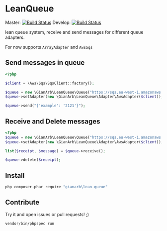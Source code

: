 # LeanQueue
Master:
[![Build Status](https://travis-ci.org/gianarb/lean-queue.svg?branch=master)](https://travis-ci.org/gianarb/lean-queue)
Develop:
[![Build Status](https://travis-ci.org/gianarb/lean-queue.svg?branch=develop)](https://travis-ci.org/gianarb/lean-queue)

lean queue system, receive and send messages for different queue adapters.

For now supports `ArrayAdapter` and `AwsSqs`

## Send messages in queue

```php
<?php

$client = \Aws\Sqs\SqsClient::factory();

$queue = new \GianArb\LeanQueue\Queue("https://sqs.eu-west-1.amazonaws.com/xxxxxx/test-php");
$queue->setAdapter(new \GianArb\LeanQueue\Adapter\AwsAdapter($client));

$queue->send("{'example': '2121'}");
```

## Receive and Delete messages

```php
<?php
$queue = new \GianArb\LeanQueue\Queue("https://sqs.eu-west-1.amazonaws.com/xxxxx/test-php");
$queue->setAdapter(new \GianArb\LeanQueue\Adapter\AwsAdapter($client));

list($receipt, $message) = $queue->receive();

$queue->delete($receipt);
```

## Install

```bash
php composer.phar require "gianarb\lean-queue"
```

## Contribute
Try it and open issues or pull requests! ;)

```shell
vendor/bin/phpspec run
```
